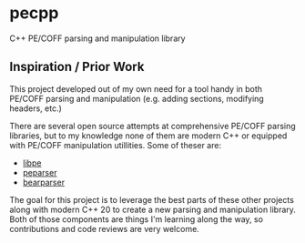 # pecpp

C++ PE/COFF parsing and manipulation library 

## Inspiration / Prior Work

This project developed out of my own need for a tool handy in both PE/COFF parsing and manipulation (e.g. adding sections, modifying headers, etc.)

There are several open source attempts at comprehensive PE/COFF parsing libraries, but to my knowledge none of them are modern C++ or equipped with PE/COFF manipulation utillities. Some of theser are:

- [libpe](https://github.com/merces/libpe/)
- [peparser](https://github.com/smarttechnologies/peparser)
- [bearparser](https://github.com/hasherezade/bearparser)

The goal for this project is to leverage the best parts of these other projects along with modern C++ 20 to create a new parsing and manipulation library. Both of those components are things I'm learning along the way, so contributions and code reviews are very welcome.
